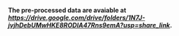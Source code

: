 __The pre-processed data are avaiable at _https://drive.google.com/drive/folders/1N7J-jvjhDebUMwHKE8RODlA47Rns9emA?usp=share_link_.__
